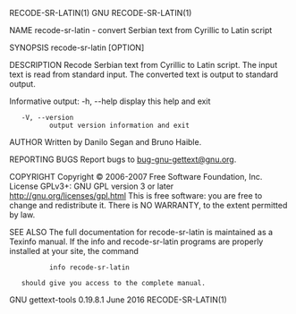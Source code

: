 RECODE-SR-LATIN(1)                                                                                   GNU                                                                                   RECODE-SR-LATIN(1)

NAME
       recode-sr-latin - convert Serbian text from Cyrillic to Latin script

SYNOPSIS
       recode-sr-latin [OPTION]

DESCRIPTION
       Recode Serbian text from Cyrillic to Latin script.  The input text is read from standard input.  The converted text is output to standard output.

   Informative output:
       -h, --help
              display this help and exit

       -V, --version
              output version information and exit

AUTHOR
       Written by Danilo Segan and Bruno Haible.

REPORTING BUGS
       Report bugs to <bug-gnu-gettext@gnu.org>.

COPYRIGHT
       Copyright © 2006-2007 Free Software Foundation, Inc.  License GPLv3+: GNU GPL version 3 or later <http://gnu.org/licenses/gpl.html>
       This is free software: you are free to change and redistribute it.  There is NO WARRANTY, to the extent permitted by law.

SEE ALSO
       The full documentation for recode-sr-latin is maintained as a Texinfo manual.  If the info and recode-sr-latin programs are properly installed at your site, the command

              info recode-sr-latin

       should give you access to the complete manual.

GNU gettext-tools 0.19.8.1                                                                        June 2016                                                                                RECODE-SR-LATIN(1)
